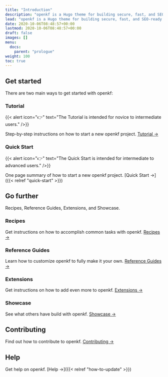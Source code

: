 ```yaml
---
title: "Introduction"
description: "openkf is a Hugo theme for building secure, fast, and SEO-ready documentation websites, which you can easily update and customize."
lead: "openkf is a Hugo theme for building secure, fast, and SEO-ready documentation websites, which you can easily update and customize."
date: 2020-10-06T08:48:57+00:00
lastmod: 2020-10-06T08:48:57+00:00
draft: false
images: []
menu:
  docs:
    parent: "prologue"
weight: 100
toc: true
---
```


## Get started

There are two main ways to get started with openkf:

### Tutorial

{{< alert icon="👉" text="The Tutorial is intended for novice to intermediate users." />}}

Step-by-step instructions on how to start a new openkf project. [Tutorial →](https://getopenkf.org/tutorial/introduction/)

### Quick Start

{{< alert icon="👉" text="The Quick Start is intended for intermediate to advanced users." />}}

One page summary of how to start a new openkf project. [Quick Start →]({{< relref "quick-start" >}})

## Go further

Recipes, Reference Guides, Extensions, and Showcase.

### Recipes

Get instructions on how to accomplish common tasks with openkf. [Recipes →](https://getopenkf.org/docs/recipes/project-configuration/)

### Reference Guides

Learn how to customize openkf to fully make it your own. [Reference Guides →](https://getopenkf.org/docs/reference-guides/security/)

### Extensions

Get instructions on how to add even more to openkf. [Extensions →](https://getopenkf.org/docs/extensions/breadcrumb-navigation/)

### Showcase

See what others have build with openkf. [Showcase →](https://getopenkf.org/showcase/electric-blocks/)

## Contributing

Find out how to contribute to openkf. [Contributing →](https://getopenkf.org/docs/contributing/how-to-contribute/)

## Help

Get help on openkf. [Help →]({{< relref "how-to-update" >}})
